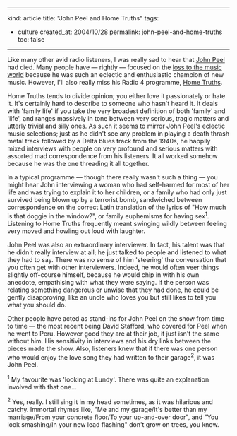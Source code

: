 -----
kind: article
title: "John Peel and Home Truths"
tags:
- culture
created_at: 2004/10/28
permalink: john-peel-and-home-truths
toc: false
-----

<p>Like many other avid radio listeners, I was really sad to hear that <a href="http://www.bbc.co.uk/radio1/news/altnews/041026_john_peel_tributes.shtml">John Peel</a> had died. Many people have &mdash; rightly &mdash; focused on the <a href="http://fuddland.org.uk/archives/2004/10/26/john_peel.php">loss to the music world</a> because he was such an eclectic and enthusiastic champion of new music. However, I'll also really miss his Radio 4 programme, <a href="http://www.bbc.co.uk/radio4/hometruths/">Home Truths</a>.</p>

<p>Home Truths tends to divide opinion; you either love it passionately or hate it. It's certainly hard to describe to someone who hasn't heard it. It deals with 'family life' if you take the very broadest definition of both 'family' and 'life', and ranges massively in tone between very serious, tragic matters and utterly trivial and silly ones. As such it seems to mirror John Peel's eclectic music selections; just as he didn't see any problem in playing a death thrash metal track followed by a Delta blues track from the 1940s, he happily mixed interviews with people on very profound and serious matters with assorted mad correspondence from his listeners. It all worked somehow because he was the one threading it all together.</p>

<p>In a typical programme &mdash; though there really wasn't such a thing &mdash; you might hear John interviewing a woman who had self-harmed for most of her life and was trying to explain it to her children, or a family who had only just survived being blown up by a terrorist bomb, sandwiched between correspondence on the correct Latin translation of the lyrics of "How much is that doggie in the window?", or family euphemisms for having sex<sup>1</sup>. Listening to Home Truths frequently meant swinging wildly between feeling very moved and howling out loud with laughter.</p>

<p>John Peel was also an extraordinary interviewer. In fact, his talent was that he didn't really interview at all; he just talked to people and listened to what they had to say. There was no sense of him 'steering' the conversation that you often get with other interviewers. Indeed, he would often veer things slightly off-course himself, because he would chip in with his own anecdote, empathising with what they were saying. If the person was relating something dangerous or unwise that they had done, he could be gently disapproving, like an uncle who loves you but still likes to tell you what you should do.</p>

<p>Other people have acted as stand-ins for John Peel on the show from time to time &mdash; the most recent being David Stafford, who covered for Peel when he went to Peru. However good they are at their job, it just isn't the same without him. His sensitivity in interviews and his dry links between the pieces made the show. Also, listeners knew that if there was one person who would enjoy the love song they had written to their garage<sup>2</sup>, it was John Peel.</p>

<p><sup>1</sup> My favourite was 'looking at Lundy'. There was quite an explanation involved with that one...</p>

<p><sup>2</sup> Yes, really. I still sing it in my head sometimes, as it was hilarious and catchy. Immortal rhymes like, "Me and my garage/It's better than my marriage/From your concrete floor/To your up-and-over door", and "You look smashing/In your new lead flashing" don't grow on trees, you know.</p>


